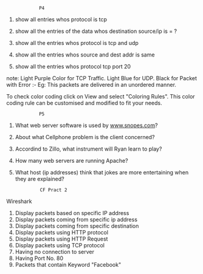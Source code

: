 				P4
1. show all entries whos protocol is tcp

2. show all the entries of the data whos destination source/ip is = ?

3. show all the entries whos protocol is tcp and udp

4. show all the entries whos source and dest addr is same

5. show all the entries whos protocol tcp port 20



note: Light Purple Color for TCP Traffic.
Light Blue for UDP.
Black for Packet with Error :- Eg: This packets are delivered in an unordered manner.

To check color coding click on View and select "Coloring Rules". This color coding rule can be customised and modified to fit your needs.


				P5

1. What web server software is used by www.snopes.com?
2. About what Cellphone problem is the client concerned?
3. Accordind to Zillo, what instrument will Ryan learn to play?
4. How many web servers are running Apache?
5. What host (ip addresses) think that jokes are more entertaining when they are explained?

				CF Pract 2
Wireshark

1. Display packets based on specific IP address
2. Display packets coming from specific ip address
3. Display packets coming from specific destination
4. Display packets using HTTP protocol
5. Display packets using HTTP Request
6. Display packets using TCP protocol
7. Having no connection to server
8. Having Port No. 80
9. Packets that contain Keyword "Facebook"
